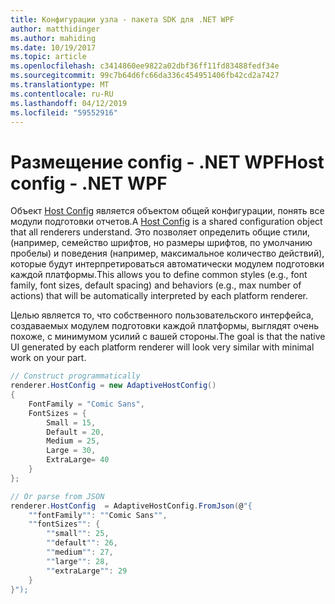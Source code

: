 ```yaml
---
title: Конфигурации узла - пакета SDK для .NET WPF
author: matthidinger
ms.author: mahiding
ms.date: 10/19/2017
ms.topic: article
ms.openlocfilehash: c3414860ee9822a02dbf36ff11fd83488fedf34e
ms.sourcegitcommit: 99c7b64d6fc66da336c454951406fb42cd2a7427
ms.translationtype: MT
ms.contentlocale: ru-RU
ms.lasthandoff: 04/12/2019
ms.locfileid: "59552916"
---
```

# <a name="host-config---net-wpf"></a><span data-ttu-id="6166e-102">Размещение config - .NET WPF</span><span class="sxs-lookup"><span data-stu-id="6166e-102">Host config - .NET WPF</span></span>

<span data-ttu-id="6166e-103">Объект [Host Config](../../../rendering-cards/host-config.md) является объектом общей конфигурации, понять все модули подготовки отчетов.</span><span class="sxs-lookup"><span data-stu-id="6166e-103">A [Host Config](../../../rendering-cards/host-config.md) is a shared configuration object that all renderers understand.</span></span> <span data-ttu-id="6166e-104">Это позволяет определить общие стили, (например, семейство шрифтов, но размеры шрифтов, по умолчанию пробелы) и поведения (например, максимальное количество действий), которые будут интерпретироваться автоматически модулем подготовки каждой платформы.</span><span class="sxs-lookup"><span data-stu-id="6166e-104">This allows you to define common styles (e.g., font family, font sizes, default spacing) and behaviors (e.g., max number of actions) that will be automatically interpreted by each platform renderer.</span></span> 

<span data-ttu-id="6166e-105">Целью является то, что собственного пользовательского интерфейса, создаваемых модулем подготовки каждой платформы, выглядят очень похоже, с минимумом усилий с вашей стороны.</span><span class="sxs-lookup"><span data-stu-id="6166e-105">The goal is that the native UI generated by each platform renderer will look very similar with minimal work on your part.</span></span>

```csharp
// Construct programmatically
renderer.HostConfig = new AdaptiveHostConfig() 
{
    FontFamily = "Comic Sans",
    FontSizes = {
        Small = 15,
        Default = 20,
        Medium = 25,
        Large = 30,
        ExtraLarge= 40
    }
};

// Or parse from JSON
renderer.HostConfig  = AdaptiveHostConfig.FromJson(@"{
    ""fontFamily"": ""Comic Sans"",
    ""fontSizes"": {
        ""small"": 25,
        ""default"": 26,
        ""medium"": 27,
        ""large"": 28,
        ""extraLarge"": 29
    }
}");
```